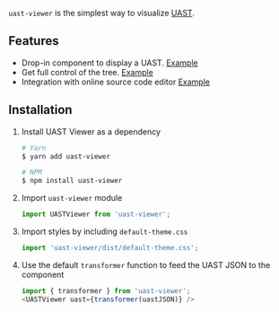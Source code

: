`uast-viewer` is the simplest way to visualize [UAST](https://doc.bblf.sh/uast/specification.html).

## Features

 - Drop-in component to display a UAST. [Example](#!/Uncontrolled)
 - Get full control of the tree. [Example](#!/Controlled)
 - Integration with online source code editor [Example](#!/With%20source%20code)

## Installation

1. Install UAST Viewer as a dependency

    ```bash
    # Yarn
    $ yarn add uast-viewer

    # NPM
    $ npm install uast-viewer
    ```

2. Import `uast-viewer` module

    ```js static
    import UASTViewer from 'uast-viewer';
    ```

3. Import styles by including `default-theme.css`

    ```js static
    import 'uast-viewer/dist/default-theme.css';
    ```

4. Use the default `transformer` function to feed the UAST JSON to the component

    ```js static
    import { transformer } from 'uast-viewer';
    <UASTViewer uast={transformer(uastJSON)} />
    ```
